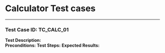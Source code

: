 # Calculator Test cases 

---

### Test Case ID: TC_CALC_01  
**Test Description:**  
**Preconditions:**
**Test Steps:**
**Expected Results:**